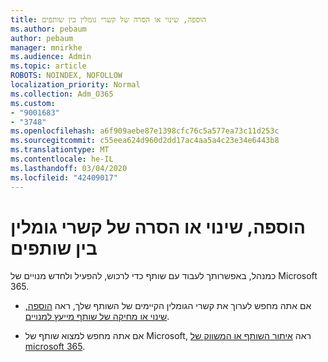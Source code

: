 ```yaml
---
title: הוספה, שינוי או הסרה של קשרי גומלין בין שותפים
ms.author: pebaum
author: pebaum
manager: mnirkhe
ms.audience: Admin
ms.topic: article
ROBOTS: NOINDEX, NOFOLLOW
localization_priority: Normal
ms.collection: Adm_O365
ms.custom:
- "9001683"
- "3748"
ms.openlocfilehash: a6f909aebe87e1398cfc76c5a577ea73c11d253c
ms.sourcegitcommit: c55eea624d960d2dd17ac4aa5a4c23e34e6443b8
ms.translationtype: MT
ms.contentlocale: he-IL
ms.lasthandoff: 03/04/2020
ms.locfileid: "42409017"
---
```

# <a name="add-change-or-remove-a-partner-relationship"></a>הוספה, שינוי או הסרה של קשרי גומלין בין שותפים

כמנהל, באפשרותך לעבוד עם שותף כדי לרכוש, להפעיל ולחדש מנויים של Microsoft 365. 

- אם אתה מחפש לערוך את קשרי הגומלין הקיימים של השותף שלך, ראה [הוספה, שינוי או מחיקה של שותף מייעץ למנויים](https://docs.microsoft.com/microsoft-365/admin/misc/add-partner?view=o365-worldwide). 

- אם אתה מחפש למצוא שותף של Microsoft, ראה [איתור השותף או המשווק של microsoft 365](https://docs.microsoft.com/microsoft-365/admin/manage/find-your-partner-or-reseller?view=o365-worldwide). 
